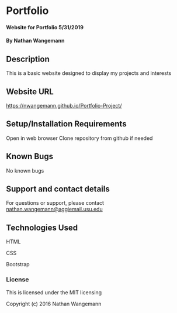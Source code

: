 # Portfolio

#### Website for Portfolio 5/31/2019

#### By Nathan Wangemann

## Description

This is a basic website designed to display my projects and interests

## Website URL

https://nwangemann.github.io/Portfolio-Project/

## Setup/Installation Requirements

Open in web browser
Clone repository from github if needed

## Known Bugs

No known bugs

## Support and contact details

For questions or support, please contact nathan.wangemann@aggiemail.usu.edu

## Technologies Used

HTML

CSS

Bootstrap

### License

This is licensed under the MIT licensing

Copyright (c) 2016 Nathan Wangemann
